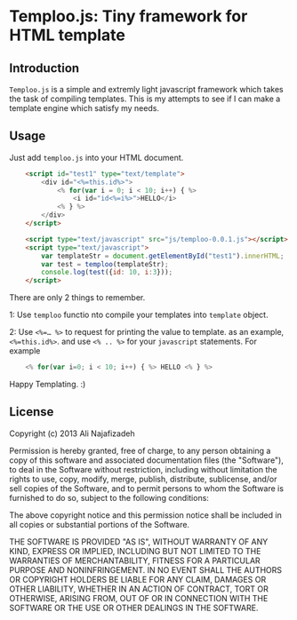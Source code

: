 Temploo.js: Tiny framework for HTML template
==

Introduction
--
`Temploo.js` is a simple and extremly light javascript framework which takes the task of compiling templates. This is my attempts to see if I can make a template engine which satisfy my needs.

Usage
--
Just add `temploo.js` into your HTML document.

```html
    <script id="test1" type="text/template">
        <div id="<%=this.id%>">
            <% for(var i = 0; i < 10; i++) { %>
                <i id="id<%=i%>">HELLO</i>
            <% } %>
        </div>
    </script>

	<script type="text/javascript" src="js/temploo-0.0.1.js"></script>
    <script type="text/javascript">
        var templateStr = document.getElementById("test1").innerHTML;
        var test = temploo(templateStr);
        console.log(test({id: 10, i:3}));
    </script>
```

There are only 2 things to remember.

1: Use `temploo` functio nto compile your templates into `template` object.

2: Use `<%=… %>` to request for printing the value to template. as an example, `<%=this.id%>`. and use `<% .. %>` for your `javascript` statements. For example

```js
    <% for(var i=0; i < 10; i++) { %> HELLO <% } %>
```

Happy Templating. :)


License
--
Copyright (c) 2013 Ali Najafizadeh

Permission is hereby granted, free of charge, to any person obtaining a copy of this software and associated documentation files (the "Software"), to deal in the Software without restriction, including without limitation the rights to use, copy, modify, merge, publish, distribute, sublicense, and/or sell copies of the Software, and to permit persons to whom the Software is furnished to do so, subject to the following conditions:

The above copyright notice and this permission notice shall be included in all copies or substantial portions of the Software.

THE SOFTWARE IS PROVIDED "AS IS", WITHOUT WARRANTY OF ANY KIND, EXPRESS OR IMPLIED, INCLUDING BUT NOT LIMITED TO THE WARRANTIES OF MERCHANTABILITY, FITNESS FOR A PARTICULAR PURPOSE AND NONINFRINGEMENT. IN NO EVENT SHALL THE AUTHORS OR COPYRIGHT HOLDERS BE LIABLE FOR ANY CLAIM, DAMAGES OR OTHER LIABILITY, WHETHER IN AN ACTION OF CONTRACT, TORT OR OTHERWISE, ARISING FROM, OUT OF OR IN CONNECTION WITH THE SOFTWARE OR THE USE OR OTHER DEALINGS IN THE SOFTWARE.